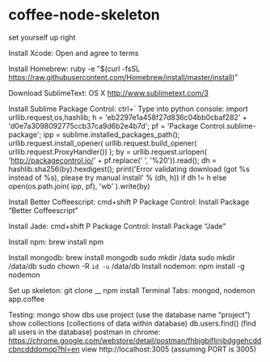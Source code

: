 # coffee-node-skeleton
set yourself up right

Install Xcode:
Open and agree to terms

Install Homebrew:
ruby -e "$(curl -fsSL https://raw.githubusercontent.com/Homebrew/install/master/install)”

Download SublimeText:
OS X
http://www.sublimetext.com/3

Install Sublime Package Control:
ctrl+`
Type into python console:
import urllib.request,os,hashlib; h = 'eb2297e1a458f27d836c04bb0cbaf282' + 'd0e7a3098092775ccb37ca9d6b2e4b7d'; pf = 'Package Control.sublime-package'; ipp = sublime.installed_packages_path(); urllib.request.install_opener( urllib.request.build_opener( urllib.request.ProxyHandler()) ); by = urllib.request.urlopen( 'http://packagecontrol.io/' + pf.replace(' ', '%20')).read(); dh = hashlib.sha256(by).hexdigest(); print('Error validating download (got %s instead of %s), please try manual install' % (dh, h)) if dh != h else open(os.path.join( ipp, pf), 'wb' ).write(by)

Install Better Coffeescript:
cmd+shift P
Package Control: Install Package
“Better Coffeescript”

Install Jade:
cmd+shift P
Package Control: Install Package
“Jade"

Install npm:
brew install npm

Install mongodb:
brew install mongodb
sudo mkdir /data
sudo mkdir /data/db
sudo chown -R `id -u` /data/db
Install nodemon:
npm install -g nodemon

Set up skeleton:
git clone __
npm install
Terminal Tabs: mongod, nodemon app.coffee

Testing:
mongo
show dbs
use project (use the database name “project”)
show collections (collections of data within database)
db.users.find() (find all users in the database)
postman
in chrome: https://chrome.google.com/webstore/detail/postman/fhbjgbiflinjbdggehcddcbncdddomop?hl=en
view
http://localhost:3005 (assuming PORT is 3005)





